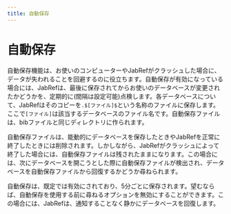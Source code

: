 ```yaml
---
title: 自動保存
---
```


# 自動保存

自動保存機能は、お使いのコンピューターやJabRefがクラッシュした場合に、データが失われることを回避するのに役立ちます。自動保存が有効になっている場合には、JabRefは、最後に保存されてからお使いのデータベースが変更されたかどうかを、定期的に(間隔は設定可能)点検します。各データベースについて、JabRefはそのコピーを`.$[ファイル]$`という名称のファイルに保存します。ここで`[ファイル]`は該当するデータベースのファイル名です。自動保存ファイルは、bibファイルと同じディレクトリに作られます。

自動保存ファイルは、能動的にデータベースを保存したときやJabRefを正常に終了したときには削除されます。しかしながら、JabRefがクラッシュによって終了した場合には、自動保存ファイルは残されたままになります。この場合には、次にデータベースを開こうとした際に自動保存ファイルが検出され、データベースを自動保存ファイルから回復するかどうか尋ねられます。

自動保存は、既定では有効にされており、5分ごとに保存されます。望むならば、自動保存を使用する前に尋ねるオプションを無効にすることができます。この場合には、JabRefは、通知することなく静かにデータベースを回復します。
